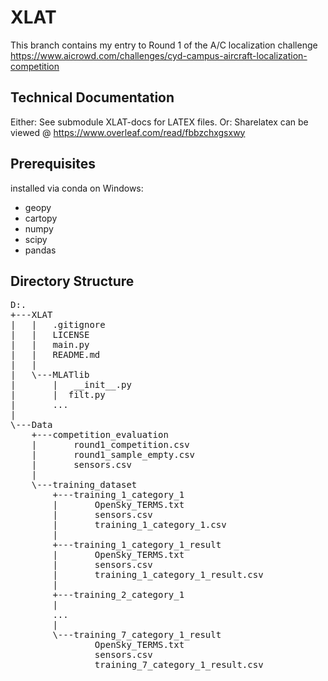 # XLAT

This branch contains my entry to Round 1 of the A/C localization challenge https://www.aicrowd.com/challenges/cyd-campus-aircraft-localization-competition


## Technical Documentation

Either: See submodule XLAT-docs for LATEX files. 
Or: Sharelatex can be viewed @ https://www.overleaf.com/read/fbbzchxgsxwy


## Prerequisites

installed via conda on Windows:
- geopy
- cartopy
- numpy
- scipy
- pandas


## Directory Structure

<pre>
D:.
+---XLAT
|   |   .gitignore
|   |   LICENSE
|   |   main.py
|   |   README.md
|   |
|   \---MLATlib
|       |   __init__.py
|       |  filt.py
|       ...
|
\---Data
    +---competition_evaluation
    |       round1_competition.csv
    |       round1_sample_empty.csv
    |       sensors.csv
    |       
    \---training_dataset
        +---training_1_category_1
        |       OpenSky_TERMS.txt
        |       sensors.csv
        |       training_1_category_1.csv
        |       
        +---training_1_category_1_result
        |       OpenSky_TERMS.txt
        |       sensors.csv
        |       training_1_category_1_result.csv
        |       
        +---training_2_category_1
        |
        ...
        |
        \---training_7_category_1_result
                OpenSky_TERMS.txt
                sensors.csv
                training_7_category_1_result.csv
                
</pre>
